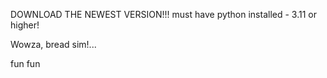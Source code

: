 DOWNLOAD THE NEWEST VERSION!!!
must have python installed - 3.11 or higher!

Wowza, bread sim!...

fun fun
